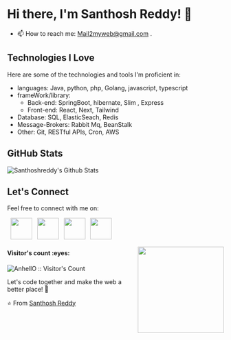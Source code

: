 # Hi there, I'm Santhosh Reddy! 👋

- 📫 How to reach me: Mail2myweb@gmail.com .

## Technologies I Love

Here are some of the technologies and tools I'm proficient in:

- languages: Java, python, php, Golang, javascript, typescript
- frameWork/library:
  - Back-end: SpringBoot, hibernate, Slim , Express
  - Front-end: React, Next, Tailwind
- Database: SQL, ElasticSeach, Redis
- Message-Brokers: Rabbit Mq, BeanStalk
- Other: Git, RESTful APIs, Cron, AWS


## GitHub Stats

<img align="center" src="https://github-readme-stats.vercel.app/api?username=santhoshreddy0&count_private=true&show_icons=true&line_height=20&title_color=7A7ADB&icon_color=2234AE&text_color=D3D3D3&bg_color=0,000000,130F40" alt="Santhoshreddy's Github Stats">

## Let's Connect

Feel free to connect with me on:

<p align="left">
&nbsp; <a href="https://twitter.com/itsme_santhoshd" target="_blank" rel="noopener noreferrer"><img src="https://img.icons8.com/plasticine/100/000000/twitter.png" width="50" /></a>  
&nbsp; <a href="https://www.instagram.com/itsme_karikalan/" target="_blank" rel="noopener noreferrer"><img src="https://img.icons8.com/plasticine/100/000000/instagram-new.png" width="50" /></a>  
&nbsp; <a href="https://www.linkedin.com/in/santhoshdkumar/" target="_blank" rel="noopener noreferrer"><img src="https://img.icons8.com/plasticine/100/000000/linkedin.png" width="50" /></a>
&nbsp; <a href="mailto:mail2myweb@gmail.com" target="_blank" rel="noopener noreferrer"><img src="https://img.icons8.com/plasticine/100/000000/gmail.png"  width="50" /></a>
</p>



<img align="right" src="https://media.giphy.com/media/jRf5fsn8G6YaogAWxn/giphy.gif" width="200" height="200"/>

<h4 align="left">Visitor's count :eyes:</h4>

<p align="left"><img src="https://profile-counter.glitch.me/{santhoshreddy0}/count.svg" alt="AnhellO :: Visitor's Count" /></p>

Let's code together and make the web a better place! 🚀

⭐️ From [Santhosh Reddy](https://github.com/santhoshreddy0)






